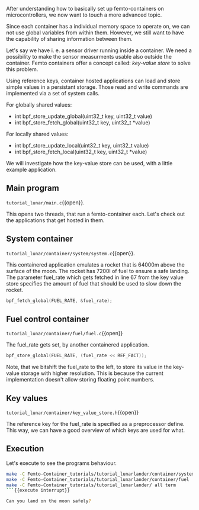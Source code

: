 After understanding how to basically set up femto-containers on microcontrollers,
we now want to touch a more advanced topic.

Since each container has a individual memory space to operate on, we can not use global variables from within them.
However, we still want to have the capability of sharing information between them.

Let's say we have i. e. a sensor driver running inside a container. We need a possibility to make the sensor measurments usable also outside the container. Femto containers offer a concept called: *key-value store* to solve this problem.

Using reference keys, container hosted applications can load and store simple values in a persistant storage. Those read and write commands are implemented via a set of system calls.

For globally shared values:
- int bpf_store_update_global(uint32_t key, uint32_t value) 
- int bpf_store_fetch_global(uint32_t key, uint32_t *value)

For locally shared values:
- int bpf_store_update_local(uint32_t key, uint32_t value)
- int bpf_store_fetch_local(uint32_t key, uint32_t *value)

We will investigate how the key-value store can be used, with a little example application.

## Main program

`tutorial_lunar/main.c`{{open}}.

This opens two threads, that run a femto-container each. 
Let's check out the applications that get hosted in them.

## System container

`tutorial_lunar/container/system/system.c`{{open}}.

This containered application emulates a rocket that is 64000m above the surface of the moon.
The rocket has 7200l of fuel to ensure a safe landing. The parameter fuel_rate which gets fetched
in line 67 from the key value store specifies the amount of fuel that should be used to slow down the rocket.

```c
bpf_fetch_global(FUEL_RATE, &fuel_rate);
```

## Fuel control container

`tutorial_lunar/container/fuel/fuel.c`{{open}}

The fuel_rate gets set, by another containered application. 

```c
bpf_store_global(FUEL_RATE, (fuel_rate << REF_FACT));
```

Note, that we bitshift the fuel_rate to the left, to store its value in the key-value storage with higher resolution.
This is because the current implementation doesn't allow storing floating point numbers.

## Key values

`tutorial_lunar/container/key_value_store.h`{{open}}

The reference key for the fuel_rate is specified as a preprocessor define. This way, we can have a good overview of which keys are used for what.

## Execution

Let's execute to see the programs behaviour.

```sh
make -C Femto-Container_tutorials/tutorial_lunarlander/container/system
make -C Femto-Container_tutorials/tutorial_lunarlander/container/fuel
make -C Femto-Container_tutorials/tutorial_lunarlander/ all term
```{{execute interrupt}}

Can you land on the moon safely?